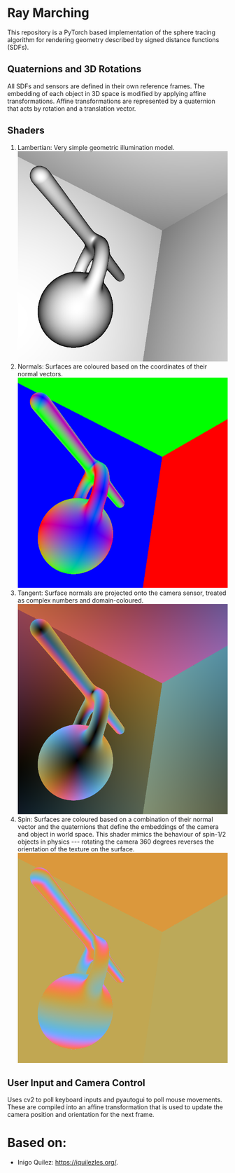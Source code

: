 # Ray Marching
This repository is a PyTorch based implementation of the sphere tracing algorithm for rendering geometry described by signed distance functions (SDFs).

## Quaternions and 3D Rotations
All SDFs and sensors are defined in their own reference frames.
The embedding of each object in 3D space is modified by applying affine transformations.
Affine transformations are represented by a quaternion that acts by rotation and a translation vector.

## Shaders
1. Lambertian: Very simple geometric illumination model.
![alt text](https://github.com/kyle-rosa/ray_marching/blob/main/gallery/lambertian.png?raw=true)
2. Normals: Surfaces are coloured based on the coordinates of their normal vectors.
![alt text](https://github.com/kyle-rosa/ray_marching/blob/main/gallery/normal.png?raw=true)
3. Tangent: Surface normals are projected onto the camera sensor, treated as complex numbers and domain-coloured.
![alt text](https://github.com/kyle-rosa/ray_marching/blob/main/gallery/tangent.png?raw=true)
4. Spin: Surfaces are coloured based on a combination of their normal vector and the quaternions that define the embeddings of the camera and object in world space. This shader mimics the behaviour of spin-1/2 objects in physics --- rotating the camera 360 degrees reverses the orientation of the texture on the surface.
![alt text](https://github.com/kyle-rosa/ray_marching/blob/main/gallery/spin.png?raw=true)

## User Input and Camera Control
Uses cv2 to poll keyboard inputs and pyautogui to poll mouse movements.
These are compiled into an affine transformation that is used to update the camera position and orientation for the next frame.

# Based on:
- Inigo Quilez: https://iquilezles.org/.